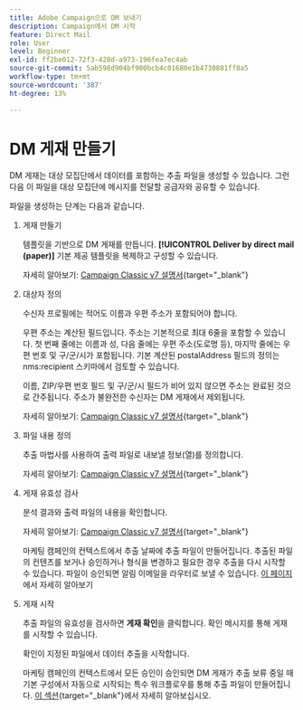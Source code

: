 ```yaml
---
title: Adobe Campaign으로 DM 보내기
description: Campaign에서 DM 시작
feature: Direct Mail
role: User
level: Beginner
exl-id: ff2be012-72f3-428d-a973-196fea7ec4ab
source-git-commit: 5ab598d904bf900bcb4c01680e1b4730881ff8a5
workflow-type: tm+mt
source-wordcount: '387'
ht-degree: 13%

---
```


# DM 게재 만들기

DM 게재는 대상 모집단에서 데이터를 포함하는 추출 파일을 생성할 수 있습니다. 그런 다음 이 파일을 대상 모집단에 메시지를 전달할 공급자와 공유할 수 있습니다.

파일을 생성하는 단계는 다음과 같습니다.

1. 게재 만들기

   템플릿을 기반으로 DM 게재를 만듭니다. **[!UICONTROL Deliver by direct mail (paper)]** 기본 제공 템플릿을 복제하고 구성할 수 있습니다.

   자세히 알아보기: [Campaign Classic v7 설명서](https://experienceleague.adobe.com/docs/campaign-classic/using/sending-messages/sending-direct-mail/creating-a-direct-mail-delivery.html){target="_blank"}

1. 대상자 정의

   수신자 프로필에는 적어도 이름과 우편 주소가 포함되어야 합니다.

   우편 주소는 계산된 필드입니다. 주소는 기본적으로 최대 6줄을 포함할 수 있습니다. 첫 번째 줄에는 이름과 성, 다음 줄에는 우편 주소(도로명 등), 마지막 줄에는 우편 번호 및 구/군/시가 포함됩니다. 기본 계산된 postalAddress 필드의 정의는 nms:recipient 스키마에서 검토할 수 있습니다.

   이름, ZIP/우편 번호 필드 및 구/군/시 필드가 비어 있지 않으면 주소는 완료된 것으로 간주됩니다. 주소가 불완전한 수신자는 DM 게재에서 제외됩니다.

   자세히 알아보기: [Campaign Classic v7 설명서](https://experienceleague.adobe.com/docs/campaign-classic/using/sending-messages/key-steps-when-creating-a-delivery/steps-defining-the-target-population.html){target="_blank"}

1. 파일 내용 정의

   추출 마법사를 사용하여 출력 파일로 내보낼 정보(열)를 정의합니다.

   자세히 알아보기: [Campaign Classic v7 설명서](https://experienceleague.adobe.com/docs/campaign-classic/using/sending-messages/sending-direct-mail/defining-the-direct-mail-content.html){target="_blank"}

1. 게재 유효성 검사

   분석 결과와 출력 파일의 내용을 확인합니다.

   자세히 알아보기: [Campaign Classic v7 설명서](https://experienceleague.adobe.com/docs/campaign-classic/using/sending-messages/sending-direct-mail/validating.html){target="_blank"}

   마케팅 캠페인의 컨텍스트에서 추출 날짜에 추출 파일이 만들어집니다. 추출된 파일의 컨텐츠를 보거나 승인하거나 형식을 변경하고 필요한 경우 추출을 다시 시작할 수 있습니다. 파일이 승인되면 알림 이메일을 라우터로 보낼 수 있습니다. [이 페이지](https://experienceleague.adobe.com/docs/campaign/automation/campaign-orchestration/marketing-campaign-approval.html?lang=ko)에서 자세히 알아보기

1. 게재 시작

   추출 파일의 유효성을 검사하면 **게재 확인**&#x200B;을 클릭합니다. 확인 메시지를 통해 게재를 시작할 수 있습니다.

   확인이 지정된 파일에서 데이터 추출을 시작합니다.

   마케팅 캠페인의 컨텍스트에서 모든 승인이 승인되면 DM 게재가 추출 보류 중일 때 기본 구성에서 자동으로 시작되는 특수 워크플로우를 통해 추출 파일이 만들어집니다. [이 섹션](https://experienceleague.adobe.com/docs/campaign/automation/campaign-orchestration/marketing-campaign-deliveries.html?lang=ko){target="_blank"}에서 자세히 알아보십시오.
